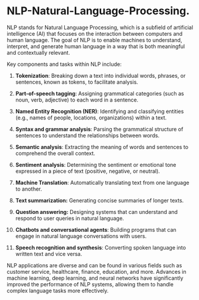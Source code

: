# NLP-Natural-Language-Processing.
NLP stands for Natural Language Processing, which is a subfield of artificial intelligence (AI) that focuses on the interaction between computers and human language. The goal of NLP is to enable machines to understand, interpret, and generate human language in a way that is both meaningful and contextually relevant.

Key components and tasks within NLP include:

1. **Tokenization**: Breaking down a text into individual words, phrases, or sentences, known as tokens, to facilitate analysis.

2. **Part-of-speech tagging**: Assigning grammatical categories (such as noun, verb, adjective) to each word in a sentence.

3. **Named Entity Recognition (NER)**: Identifying and classifying entities (e.g., names of people, locations, organizations) within a text.

4. **Syntax and grammar analysis**: Parsing the grammatical structure of sentences to understand the relationships between words.

5. **Semantic analysis**: Extracting the meaning of words and sentences to comprehend the overall context.

6. **Sentiment analysis**: Determining the sentiment or emotional tone expressed in a piece of text (positive, negative, or neutral).

7. **Machine Translation**: Automatically translating text from one language to another.

8. **Text summarization:** Generating concise summaries of longer texts.

9. **Question answering:** Designing systems that can understand and respond to user queries in natural language. 

10. **Chatbots and conversational agents**: Building programs that can engage in natural language conversations with users.

11. **Speech recognition and synthesis**: Converting spoken language into written text and vice versa.

NLP applications are diverse and can be found in various fields such as customer service, healthcare, finance, education, and more. Advances in machine learning, deep learning, and neural networks have significantly improved the performance of NLP systems, allowing them to handle complex language tasks more effectively.
